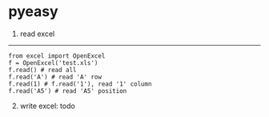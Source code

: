 pyeasy
==============


1. read excel
------

    from excel import OpenExcel
    f = OpenExcel('test.xls')
    f.read() # read all
    f.read('A') # read 'A' row
    f.read(1) # f.read('1'), read '1' column
    f.read('A5') # read 'A5' position

2. write excel: todo